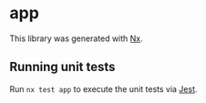 # app

This library was generated with [Nx](https://nx.dev).

## Running unit tests

Run `nx test app` to execute the unit tests via [Jest](https://jestjs.io).
